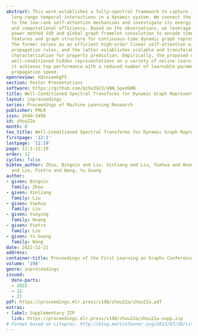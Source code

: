 ```yaml
---
abstract: This work establishes a fully-spectral framework to capture informative
  long-range temporal interactions in a dynamic system. We connect the spectral transform
  to the low-rank self-attention mechanisms and investigate its energy-balancing effect
  and computational efficiency. Based on the observations, we leverage the adaptive
  power method SVD and global graph framelet convolution to encode time-dependent
  features and graph structure for continuous-time dynamic graph representation learning.
  The former serves as an efficient high-order linear self-attention with determined
  propagation rules, and the latter establishes scalable and transferable geometric
  characterization for property prediction. Empirically, the proposed model learns
  well-conditioned hidden representations on a variety of online learning tasks, and
  it achieves top performance with a reduced number of learnable parameters and faster
  propagation speed.
openreview: kQsniwmGgF5
section: Poster Presentations
software: https://github.com/bzho3923/GNN_SpedGNN
title: Well-Conditioned Spectral Transforms for Dynamic Graph Representation
layout: inproceedings
series: Proceedings of Machine Learning Research
publisher: PMLR
issn: 2640-3498
id: zhou22a
month: 0
tex_title: Well-Conditioned Spectral Transforms for Dynamic Graph Representation
firstpage: '12:1'
lastpage: '12:19'
page: 12:1-12:19
order: 12
cycles: false
bibtex_author: Zhou, Bingxin and Liu, Xinliang and Liu, Yuehua and Huang, Yunying
  and Lio, Pietro and Wang, Yu Guang
author:
- given: Bingxin
  family: Zhou
- given: Xinliang
  family: Liu
- given: Yuehua
  family: Liu
- given: Yunying
  family: Huang
- given: Pietro
  family: Lio
- given: Yu Guang
  family: Wang
date: 2022-12-21
address:
container-title: Proceedings of the First Learning on Graphs Conference
volume: '198'
genre: inproceedings
issued:
  date-parts:
  - 2022
  - 12
  - 21
pdf: https://proceedings.mlr.press/v198/zhou22a/zhou22a.pdf
extras:
- label: Supplementary ZIP
  link: https://proceedings.mlr.press/v198/zhou22a/zhou22a-supp.zip
# Format based on citeproc: http://blog.martinfenner.org/2013/07/30/citeproc-yaml-for-bibliographies/
---
```

